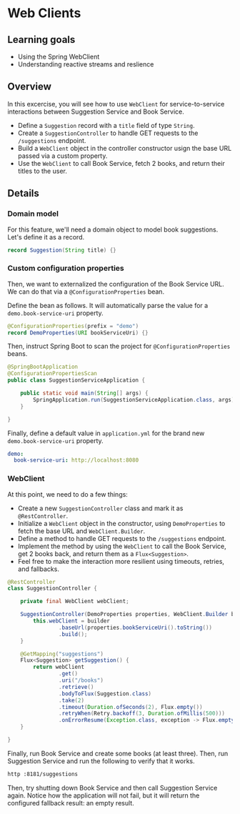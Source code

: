 # Web Clients

## Learning goals

* Using the Spring WebClient 
* Understanding reactive streams and reslience

## Overview

In this excercise, you will see how to use `WebClient` for service-to-service interactions between Suggestion Service and Book Service.

* Define a `Suggestion` record with a `title` field of type `String`.
* Create a `SuggestionController` to handle GET requests to the `/suggestions` endpoint.
* Build a `WebClient` object in the controller constructor usign the base URL passed via a custom property.
* Use the `WebClient` to call Book Service, fetch 2 books, and return their titles to the user.

## Details

### Domain model

For this feature, we'll need a domain object to model book suggestions. Let's define it as a record.

```java
record Suggestion(String title) {}
```

### Custom configuration properties

Then, we want to externalized the configuration of the Book Service URL. We can do that via a `@ConfigurationProperties` bean.

Define the bean as follows. It will automatically parse the value for a `demo.book-service-uri` property.

```java
@ConfigurationProperties(prefix = "demo")
record DemoProperties(URI bookServiceUri) {}
```

Then, instruct Spring Boot to scan the project for `@ConfigurationProperties` beans.

```java
@SpringBootApplication
@ConfigurationPropertiesScan
public class SuggestionServiceApplication {

    public static void main(String[] args) {
        SpringApplication.run(SuggestionServiceApplication.class, args);
    }

}
```

Finally, define a default value in `application.yml` for the brand new `demo.book-service-uri` property.

```yaml
demo:
  book-service-uri: http://localhost:8080
```

### WebClient

At this point, we need to do a few things:

* Create a new `SuggestionController` class and mark it as `@RestController`.
* Initialize a `WebClient` object in the constructor, using `DemoProperties` to fetch the base URL and `WebClient.Builder`.
* Define a method to handle GET requests to the `/suggestions` endpoint.
* Implement the method by using the `WebClient` to call the Book Service, get 2 books back, and return them as a `Flux<Suggestion>`.
* Feel free to make the interaction more resilient using timeouts, retries, and fallbacks.

```java
@RestController
class SuggestionController {

    private final WebClient webClient;

    SuggestionController(DemoProperties properties, WebClient.Builder builder) {
        this.webClient = builder
                .baseUrl(properties.bookServiceUri().toString())
                .build();
    }

    @GetMapping("suggestions")
    Flux<Suggestion> getSuggestion() {
        return webClient
                .get()
                .uri("/books")
                .retrieve()
                .bodyToFlux(Suggestion.class)
                .take(2)
                .timeout(Duration.ofSeconds(2), Flux.empty())
                .retryWhen(Retry.backoff(3, Duration.ofMillis(500)))
                .onErrorResume(Exception.class, exception -> Flux.empty());
    }

}
```

Finally, run Book Service and create some books (at least three). Then, run Suggestion Service and run the following to verify that it works.

```bash
http :8181/suggestions
```

Then, try shutting down Book Service and then call Suggestion Service again. Notice how the application will not fail, but it will return the configured
fallback result: an empty result.
